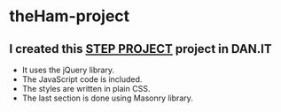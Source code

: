 # theHam-project
## I created this [STEP PROJECT](https://anastasiia1197.github.io/theHam-project/) project in DAN.IT

- It uses the jQuery library.
- The JavaScript code is included.
- The styles are written in plain CSS.
- The last section is done using Masonry library.
